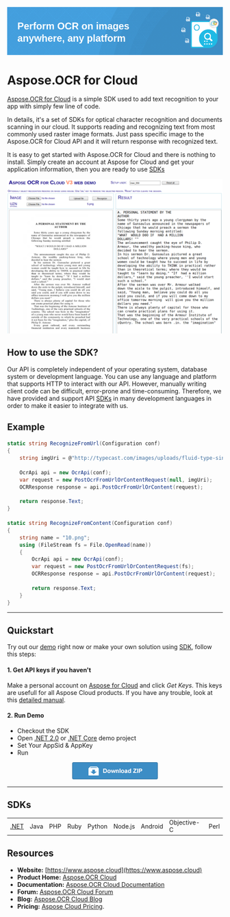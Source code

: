 <img src="Docs/Resources/heading.png">

# Aspose.OCR for Cloud

[Aspose.OCR for Cloud](https://products.aspose.cloud/ocr/cloud) is a simple SDK used to add text recognition to your app with simply few line of code.

In details, it's a set of SDKs for optical character recognition and documents scanning in our cloud. It supports reading and recognizing text from most commonly used raster image formats. Just pass specific image to the Aspose.OCR for Cloud API and it will return response with recognized text.

It is easy to get started with Aspose.OCR for Cloud and there is nothing to install. Simply create an account at Aspose for Cloud and get your application information, then you are ready to use [SDKs](#sdk-packages)

<a title="GOTO WEB DEMO" href="http://saltov-gpu-3.dynabic.com:8082/">
  <img src="Docs/Resources/demo_preview.png">
</a>

## How to use the SDK?

Our API is completely independent of your operating system, database system or development language. You can use any language and platform that supports HTTP to interact with our API. However, manually writing client code can be difficult, error-prone and time-consuming. Therefore, we have provided and support API [SDKs](#sdk-packages) in many development languages in order to make it easier to integrate with us.

## Example

```csharp
static string RecognizeFromUrl(Configuration conf)
{
    string imgUri = @"http://typecast.com/images/uploads/fluid-type-single-column.png";

    OcrApi api = new OcrApi(conf);
    var request = new PostOcrFromUrlOrContentRequest(null, imgUri);
    OCRResponse response = api.PostOcrFromUrlOrContent(request);

    return response.Text;
}

static string RecognizeFromContent(Configuration conf)
{
    string name = "10.png";
    using (FileStream fs = File.OpenRead(name))
    {
        OcrApi api = new OcrApi(conf);
        var request = new PostOcrFromUrlOrContentRequest(fs);
        OCRResponse response = api.PostOcrFromUrlOrContent(request);

        return response.Text;
    }
}
```
_________________________

## Quickstart

Try out our [demo](http://saltov-gpu-3.dynabic.com:8082/) right now or make your own solution using [SDK](#sdk-packages), follow this steps:

#### 1. Get API keys if you haven't

Make a personal account on [Aspose for Cloud](https://dashboard.aspose.cloud/#/) and click _Get Keys_. This keys are usefull for all Aspose Cloud products. If you have any trouble, look at this [detailed manual](https://docs.aspose.cloud/display/totalcloud/Create+New+App+and+Get+App+Key+and+SID).

#### 2. Run Demo
  * Checkout the SDK
  * Open [.NET 2.0](/Aspose.Ocr.Cloud.Sdk.Demo) or [.NET Core](/Aspose.Ocr.Cloud.Sdk.Demo.Net.Core) demo project
  * Set Your AppSid & AppKey
  * Run

<p align="center">
  <a title="Download ZIP" href="https://github.com/asposecloud/Aspose.OCR-Cloud/archive/master.zip">
     <img src="Docs/Resources/download.png" />
  </a>
</p>

_________________________

## SDKs

||||||||||
|-------|----------|-------|-------|-------|---------|---------|----------|-------|
|[.NET](/SDK_V3/SDK/Aspose.OCR-Cloud-SDK-for-.NET)|Java|PHP|Ruby|Python|Node.js|Android|Objective-C|Perl|

## Resources

- **Website:** [https://www.aspose.cloud](https://www.aspose.cloud)
- **Product Home:** [Aspose.OCR Cloud](https://products.aspose.cloud/ocr/family)
- **Documentation:** [Aspose.OCR Cloud Documentation](https://docs.aspose.cloud/display/ocrcloud/Home)
- **Forum:** [Aspose.OCR Cloud Forum](https://forum.aspose.cloud/c/ocr)
- **Blog:** [Aspose.OCR Cloud Blog](https://blog.aspose.cloud/category/ocr/)
- **Pricing:** [Aspose Cloud Pricing](https://purchase.aspose.cloud/pricing).
